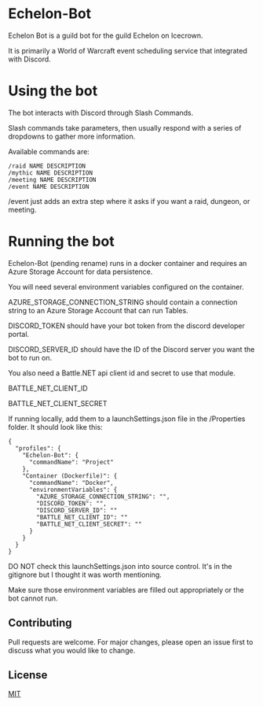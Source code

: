 # Echelon-Bot

Echelon Bot is a guild bot for the guild Echelon on Icecrown.

It is primarily a World of Warcraft event scheduling service that integrated with Discord.

# Using the bot
The bot interacts with Discord through Slash Commands.

Slash commands take parameters, then usually respond with a series of dropdowns to gather more information.

Available commands are:

````
/raid NAME DESCRIPTION
/mythic NAME DESCRIPTION
/meeting NAME DESCRIPTION
/event NAME DESCRIPTION
````

/event just adds an extra step where it asks if you want a raid, dungeon, or meeting.

# Running the bot
Echelon-Bot (pending rename) runs in a docker container and requires an Azure Storage Account for data persistence.

You will need several environment variables configured on the container.

AZURE_STORAGE_CONNECTION_STRING should contain a connection string to an Azure Storage Account that can run Tables.

DISCORD_TOKEN should have your bot token from the discord developer portal.

DISCORD_SERVER_ID should have the ID of the Discord server you want the bot to run on.

You also need a Battle.NET api client id and secret to use that module.

BATTLE_NET_CLIENT_ID

BATTLE_NET_CLIENT_SECRET

If running locally, add them to a launchSettings.json file in the /Properties folder. It should look like this:
```
{
  "profiles": {
    "Echelon-Bot": {
      "commandName": "Project"
    },
    "Container (Dockerfile)": {
      "commandName": "Docker",
      "environmentVariables": {
        "AZURE_STORAGE_CONNECTION_STRING": "",
        "DISCORD_TOKEN": "",
        "DISCORD_SERVER_ID": ""
        "BATTLE_NET_CLIENT_ID": ""
        "BATTLE_NET_CLIENT_SECRET": ""
      }
    }
  }
}
```
DO NOT check this launchSettings.json into source control. It's in the gitignore but I thought it was worth mentioning.

Make sure those environment variables are filled out appropriately or the bot cannot run.

## Contributing

Pull requests are welcome. For major changes, please open an issue first
to discuss what you would like to change.

## License

[MIT](https://choosealicense.com/licenses/mit/)